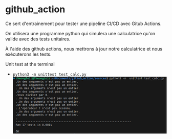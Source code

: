 # github_action

Ce sert d'entrainement pour tester une pipeline CI/CD avec Gitub Actions.

On utilisera une programme python qui simulera une calculatrice qu'on valide avec des tests unitaires.

À l'aide des github actions, nous mettrons à jour notre calculatrice et nous exécuterons les tests.


Unit test at the terminal
- `python3 -m unittest test_calc.py`
![alt test](img/test_calc_unit_test.png)